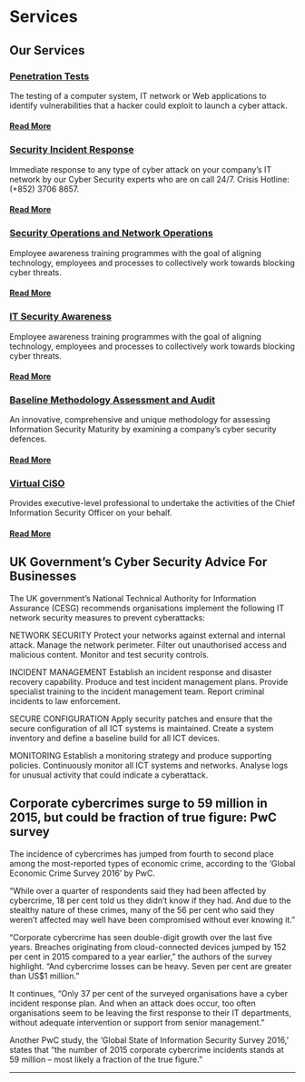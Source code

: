 Services
========

<div id="services-infographic" class="info-graphic"></div>

Our Services
------------
<section class="bar background-white">
    <div class="container">
        <div class="col-md-12">
            <div class="row">
                <div class="col-md-4">
                    <div class="box-simple">
                        <div class="icon">
                            <i class="fa fa-check-square-o"></i>
                        </div>
                        <h3><a href="../pentest/">Penetration Tests</a></h3>
                        <p>The testing of a computer system, IT network or Web applications to identify vulnerabilities that a hacker could exploit to launch a cyber attack.</p>
                        <h4><a href="../pentest/">Read More</a></h4>
                    </div>
                </div>
                <div class="col-md-4">
                    <div class="box-simple">
                        <div class="icon">
                            <i class="fa fa-exclamation-triangle"></i>
                        </div>
                        <h3><a href="../security/">Security Incident Response</a></h3>
                        <p>Immediate response to any type of cyber attack on your company’s IT network by our Cyber Security experts who are on call 24/7.  Crisis Hotline: (+852) 3706 8657.</p>
                        <h4><a href="../security/">Read More</a></h4>
                    </div>
                </div>
                <div class="col-md-4">
                    <div class="box-simple">
                        <div class="icon">
                            <i class="fa fa-lock"></i>
                        </div>
                        <h3><a href="../soc/">Security Operations and Network Operations</a></h3>
                        <p>Employee awareness training programmes with the goal of aligning technology, employees and processes to collectively work towards blocking cyber threats.</p>
                        <h4><a href="../soc/">Read More</a></h4>
                    </div>
                </div>
            </div>
            <div class="row">
                <div class="col-md-4">
                    <div class="box-simple">
                        <div class="icon">
                            <i class="fa fa-group"></i>
                        </div>
                        <h3><a href="../it/">IT Security Awareness</a></h3>
                        <p>Employee awareness training programmes with the goal of aligning technology, employees and processes to collectively work towards blocking cyber threats.</p>
                        <h4><a href="../it/">Read More</a></h4>
                    </div>
                </div>
                <div class="col-md-4">
                    <div class="box-simple">
                        <div class="icon">
                            <i class="fa fa-support"></i>
                        </div>
                        <h3><a href="../baseline/">Baseline Methodology Assessment and Audit</a></h3>
                        <p>An innovative, comprehensive and unique methodology for assessing Information Security Maturity by examining a company’s cyber security defences.</p>
                        <h4><a href="../baseline/">Read More</a></h4>
                    </div>
                </div>
                <div class="col-md-4">
                    <div class="box-simple">
                        <div class="icon">
                            <i class="fa  fa-arrows"></i>
                        </div>
                        <h3><a href="../virtualciso/">Virtual CiSO</a></h3>
                        <p>Provides executive-level professional to undertake the activities of the Chief Information Security Officer on your behalf.</p>
                        <h4><a href="../virtualciso/">Read More</a></h4>
                    </div>
                </div>
            </div>
        </div>
    </div>
</section>


UK Government’s Cyber Security Advice For Businesses
----------------------------------------------------

The UK government’s National Technical Authority for Information Assurance (CESG) recommends organisations implement the following IT network security measures to prevent cyberattacks:

NETWORK SECURITY
Protect your networks against external and internal attack. Manage the network perimeter. Filter out unauthorised access and malicious content. Monitor and test security controls.

INCIDENT MANAGEMENT
Establish an incident response and disaster recovery capability. Produce and test incident management plans. Provide specialist training to the incident management team. Report criminal incidents to law enforcement.

SECURE CONFIGURATION
Apply security patches and ensure that the secure configuration of all ICT systems is maintained. Create a system inventory and define a baseline build for all ICT devices.

MONITORING
Establish a monitoring strategy and produce supporting policies. Continuously monitor all ICT systems and networks. Analyse logs for unusual activity that could indicate a cyberattack.


<div id="services-infographics2" class="info-graphic"></div>


Corporate cybercrimes surge to 59 million in 2015, but could be fraction of true figure: PwC survey
------------------------------------------------------------------------

The incidence of cybercrimes has jumped from fourth to second place among the most-reported types of economic crime, according to the ‘Global Economic Crime Survey 2016’ by PwC.

“While over a quarter of respondents said they had been affected by cybercrime, 18 per cent told us they didn’t know if they had. And due to the stealthy nature of these crimes, many of the 56 per cent who said they weren’t affected may well have been compromised without ever knowing it.”

“Corporate cybercrime has seen double-digit growth over the last five years. Breaches originating from cloud-connected devices jumped by 152 per cent in 2015 compared to a year earlier,” the authors of the survey highlight. “And cybercrime losses can be heavy. Seven per cent are greater than US$1 million.”

It continues, “Only 37 per cent of the surveyed organisations have a cyber incident response plan. And when an attack does occur, too often organisations seem to be leaving the first response to their IT departments, without adequate intervention or support from senior management.”

Another PwC study, the ‘Global State of Information Security Survey 2016,’ states that “the number of 2015 corporate cybercrime incidents stands at 59 million – most likely a fraction of the true figure.”

<div id="services-infographic3" class="info-graphic"></div>

_____________________________________________________________